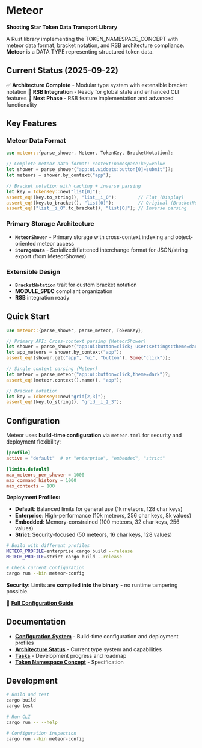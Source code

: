 # Meteor

**Shooting Star Token Data Transport Library**

A Rust library implementing the TOKEN_NAMESPACE_CONCEPT with meteor data format, bracket notation, and RSB architecture compliance. **Meteor** is a DATA TYPE representing structured token data.

## Current Status (2025-09-22)

✅ **Architecture Complete** - Modular type system with extensible bracket notation
🚧 **RSB Integration** - Ready for global state and enhanced CLI features
🎯 **Next Phase** - RSB feature implementation and advanced functionality

## Key Features

### Meteor Data Format
```rust
use meteor::{parse_shower, Meteor, TokenKey, BracketNotation};

// Complete meteor data format: context:namespace:key=value
let shower = parse_shower("app:ui.widgets:button[0]=submit")?;
let meteors = shower.by_context("app");

// Bracket notation with caching + inverse parsing
let key = TokenKey::new("list[0]");
assert_eq!(key.to_string(), "list__i_0");        // Flat (Display)
assert_eq!(key.to_bracket(), "list[0]");         // Original (BracketNotation)
assert_eq!("list__i_0".to_bracket(), "list[0]"); // Inverse parsing
```

### Primary Storage Architecture
- **`MeteorShower`** - Primary storage with cross-context indexing and object-oriented meteor access
- **`StorageData`** - Serialized/flattened interchange format for JSON/string export (from MeteorShower)

### Extensible Design
- **`BracketNotation`** trait for custom bracket notation
- **MODULE_SPEC** compliant organization
- **RSB** integration ready

## Quick Start

```rust
use meteor::{parse_shower, parse_meteor, TokenKey};

// Primary API: Cross-context parsing (MeteorShower)
let shower = parse_shower("app:ui:button=click; user:settings:theme=dark")?;
let app_meteors = shower.by_context("app");
assert_eq!(shower.get("app", "ui", "button"), Some("click"));

// Single context parsing (Meteor)
let meteor = parse_meteor("app:ui:button=click,theme=dark")?;
assert_eq!(meteor.context().name(), "app");

// Bracket notation
let key = TokenKey::new("grid[2,3]");
assert_eq!(key.to_string(), "grid__i_2_3");
```

## Configuration

Meteor uses **build-time configuration** via `meteor.toml` for security and deployment flexibility:

```toml
[profile]
active = "default"  # or "enterprise", "embedded", "strict"

[limits.default]
max_meteors_per_shower = 1000
max_command_history = 1000
max_contexts = 100
```

**Deployment Profiles:**
- **Default**: Balanced limits for general use (1k meteors, 128 char keys)
- **Enterprise**: High-performance (10k meteors, 256 char keys, 8k values)
- **Embedded**: Memory-constrained (100 meteors, 32 char keys, 256 values)
- **Strict**: Security-focused (50 meteors, 16 char keys, 128 values)

```bash
# Build with different profiles
METEOR_PROFILE=enterprise cargo build --release
METEOR_PROFILE=strict cargo build --release

# Check current configuration
cargo run --bin meteor-config
```

**Security:** Limits are **compiled into the binary** - no runtime tampering possible.

📖 **[Full Configuration Guide](docs/CONFIGURATION.md)**

## Documentation

- **[Configuration System](docs/CONFIGURATION.md)** - Build-time configuration and deployment profiles
- **[Architecture Status](docs/procs/ARCHITECTURE_STATUS.md)** - Current type system and capabilities
- **[Tasks](docs/procs/TASKS.txt)** - Development progress and roadmap
- **[Token Namespace Concept](docs/ref/TOKEN_NAMESPACE_CONCEPT.md)** - Specification

## Development

```bash
# Build and test
cargo build
cargo test

# Run CLI
cargo run -- --help

# Configuration inspection
cargo run --bin meteor-config
```
